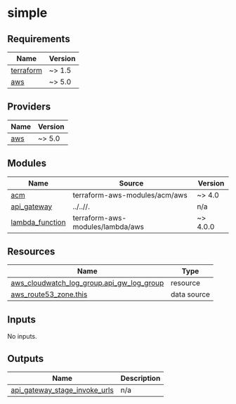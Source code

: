 # simple

<!-- BEGINNING OF PRE-COMMIT-TERRAFORM DOCS HOOK -->
## Requirements

| Name | Version |
|------|---------|
| <a name="requirement_terraform"></a> [terraform](#requirement\_terraform) | ~> 1.5 |
| <a name="requirement_aws"></a> [aws](#requirement\_aws) | ~> 5.0 |

## Providers

| Name | Version |
|------|---------|
| <a name="provider_aws"></a> [aws](#provider\_aws) | ~> 5.0 |

## Modules

| Name | Source | Version |
|------|--------|---------|
| <a name="module_acm"></a> [acm](#module\_acm) | terraform-aws-modules/acm/aws | ~> 4.0 |
| <a name="module_api_gateway"></a> [api\_gateway](#module\_api\_gateway) | ../..//. | n/a |
| <a name="module_lambda_function"></a> [lambda\_function](#module\_lambda\_function) | terraform-aws-modules/lambda/aws | ~> 4.0.0 |

## Resources

| Name | Type |
|------|------|
| [aws_cloudwatch_log_group.api_gw_log_group](https://registry.terraform.io/providers/hashicorp/aws/latest/docs/resources/cloudwatch_log_group) | resource |
| [aws_route53_zone.this](https://registry.terraform.io/providers/hashicorp/aws/latest/docs/data-sources/route53_zone) | data source |

## Inputs

No inputs.

## Outputs

| Name | Description |
|------|-------------|
| <a name="output_api_gateway_stage_invoke_urls"></a> [api\_gateway\_stage\_invoke\_urls](#output\_api\_gateway\_stage\_invoke\_urls) | n/a |
<!-- END OF PRE-COMMIT-TERRAFORM DOCS HOOK -->
